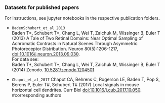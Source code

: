 ### Datasets for published papers

For instructions, see jupyter notebooks in the respective publication folders.

* `BadenSchubert_et_al_2013`  
   Baden T*, Schubert T*, Chang L, Wei T, Zaichuk M, Wissinger B, Euler T (2013) A Tale of Two Retinal Domains: 
   Near Optimal Sampling of Achromatic Contrasts in Natural Scenes Through Asymmetric Photoreceptor Distribution. 
   Neuron 80(5):1206-1217, [doi:10.1016/j.neuron.2013.09.030](http://www.cell.com/neuron/fulltext/S0896-6273(13)00861-1).  
   For data see:  
   Baden T*, Schubert T*, Chang L, Wei T, Zaichuk M, Wissinger B, Euler T (2014) Zenodo. [10.5281/zenodo.1204501](http://doi.org/10.5281/zenodo.1204501)
   
* `Chapot_et_al_2017`
  Chapot CA, Behrens C, Rogerson LE, Baden T, Pop S, Berens P, Euler T#, Schubert T# (2017) Local signals in mouse horizontal
  cell dendrites. Curr Biol [doi:10.1016/j.cub.2017.10.050]( https://doi.org/10.1016/j.cub.2017.10.050).
  #corresponding authors
  
